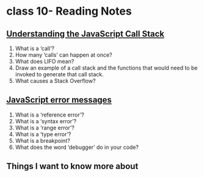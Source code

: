 # class 10- Reading Notes

## [Understanding the JavaScript Call Stack](https://medium.freecodecamp.org/understanding-the-javascript-call-stack-861e41ae61d4)

1) What is a ‘call’?
2) How many ‘calls’ can happen at once?
3) What does LIFO mean?
4) Draw an example of a call stack and the functions that would need to be invoked to generate that call stack.
5) What causes a Stack Overflow?

## [JavaScript error messages](https://codeburst.io/javascript-error-messages-debugging-d23f84f0ae7c)

1) What is a ‘reference error’?
2) What is a ‘syntax error’?
3) What is a ‘range error’?
4) What is a ‘type error’?
5) What is a breakpoint?
6) What does the word ‘debugger’ do in your code?

## Things I want to know more about
